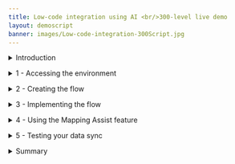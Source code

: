 ```yaml
---
title: Low-code integration using AI <br/>300-level live demo
layout: demoscript
banner: images/Low-code-integration-300Script.jpg
---
```



<span id="top"></span>

<details markdown="1">

<summary>Introduction</summary>
Data mapping is among the most important design steps in building an integration flow. This design-time task is usually the most tedious, time-consuming, complex, and error-prone because it requires deep understanding of all the data fields on the source and target systems. Building a successful data mapping also requires business analysis, domain expertise, and technical knowledge on both source and target systems.

Our goal in creating Mapping Assist was to simplify and automate data mapping. And when coupled with the extensive list of pre-built, security rich connectors, it can accelerate the delivery of value to the business through integration.

ACME Retail has acquired another business and needs to synchronize the contacts between two CRM applications. In this demo, we assist ACME using AI and low-code integration, synchronizing contact information between the Salesforce and Insightly CRM systems. We will recognize and automatically match fields with high confidence levels. We will also recommend and assist with other fields where there is lower confidence. And we will generate a transformation across the fields when the field formats are not the same. As you continue to use the Mapping Assist capability it learns from previously accepted matches to raise confidence levels in future mapping efforts.

Using AI-powered mapping, we can reduce errors and speed integration development.
<br/>
In the demo, we will execute the following steps: <br/>
•	 Access the Cloud Pak for Integration environment <br/>
•	 Create and implement an API-enabled flow to map the fields for 'contact' between Salesforce and Insightly CRM <br/>
•	 Auto-map all fields wherever the matching confidence is at least 80% <br/>
•	 Process relevant and fine-grained field level suggestions that are provided when the confidence is between 30% and 80% <br/>
•	 Generate a data transformation when the field formats do not match <br/>
•	 Execute the flow to see the results <br/>

Let’s get started!

(Demo intro slides <a href="https://ibm.box.com/s/2j47xs97ju9tiiq2s2b1s4v6j05st51a" target="_blank" rel="noreferrer">here</a>)

(Printer-ready PDF of demo script <a href="https://ibm.box.com/s/qpm2oue1yw5i62urbwck1nboihvxfhvh" target="_blank" rel="noreferrer">here</a>)
<br/>

</details>

<span id="accessEnvironment"></span>

<details markdown="1">
<summary>1 - Accessing the environment</summary>

| **1.1** | **Log in to Cloud Pak for Integration** |
| :--- | :--- |
| **Narration** | A new approach with automation and continuous improvement fed by AI algorithms is required. IBM Cloud Pak for Integration is a hybrid integration solution that provides an automated lifecycle across multiple styles of enterprise integration. With IBM Cloud Pak for Integration, companies can speed integration development, reduce costs, and maintain enhanced security, governance, and availability. Let’s see IBM Cloud Pak for Integration in action. For today's demo, we are using IBM Cloud Pak for Integration installed on the IBM cloud. Let me log in. |
| **Action** &nbsp; 1.1.1 | Open Cloud Pak for Integration and click **IBM provided credentials (admin only)**. <br/> <img src="images/mapping-assist-1-1-1.png" width="800" /> |
| **Action** &nbsp; 1.1.2 | Log in with **Username 'admin'** and the **Password** created in Demo preparation step 2.5. <br/> <img src="images/mapping-assist-1-1-2.png" width="800" /> |

| **1.2** | **View the Cloud Pak for Integration home screen** |
| :--- | :--- |
| **Narration** | Welcome to IBM Cloud Pak for Integration! We’re now at the home screen showing all the capabilities of the Cloud Pak brought together in one place. Specialized integration capabilities — for API management, application integration, messaging, and more — are built on top of powerful automation services. Let’s see the integration capabilities available in this Cloud Pak. |
| **Action** &nbsp; 1.2.1 | Show the home page and click **Integration instances**. <br/> <img src="images/mapping-assist-1-2-1.png" width="800" /> |

| **1.3** | **Open the Designer** |
| :--- | :--- |
| **Narration** | As you can see, through a single interface you are able to access all the integration capabilities your team needs, including API management, application integration, enterprise messaging, events, and high-speed transfer. <br/><br/> In this demo, we'll use the App Connect Designer's Mapping Assist capability to speed the transformation of complex data formats used by cloud applications, such as Salesforce and Insightly. Let’s open our App Connect Designer. |
| **Action** &nbsp; 1.3.1 | Show the **Integration instances** page. Click **ace-designer-demo**. <br/> <img src="images/mapping-assist-1-3-1.png" width="800" /> |

**[Go to top](#top)**

</details>

<span id="CreateFlow"></span>

<details markdown="1">

<summary>2 - Creating the flow</summary>

<br/>

| **2.1** | **Create flows for an API** |
| :--- | :--- |
| **Narration** | Here we are in the designer tooling. This is where we can create all our API integration flows and manage our connectivity to our services and endpoints. As we begin, there is nothing here yet, so let’s build some integration logic. Let’s see how simple it is to create our flow for an API. First, we need to create a model for our contact. |
| **Action** &nbsp; 2.1.1 | Click **Create flows for an API**. <br/> <img src="images/mapping-assist-2-1-1.png" width="800" /> |
| **Action** &nbsp; 2.1.2 | Rename the API **Contact API** (1), name the model **Contact** (2), and click **Create model** (3). <br/> <img src="images/Script2.1.2.png" width="800" /> |

| **2.2** | **Create properties** |
| :--- | :--- |
| **Narration** | Let's start by defining our properties. There will be an ID, FirstName, LastName, Email, Address, Phone, and Mobile. As you can see, we are developing our API based on a model. It's completely model-driven, and we've just modeled our 'Contact' object. Next, we'll design and implement the operation that is related to this 'Contact' model. |
| **Action** &nbsp; 2.2.1 | In the property name, enter **ID** and click **Add property**. Repeat the same steps to include **FirstName**, **LastName**, **Email**, **Address**, **Phone**, and **Mobile** (1). Click **Operations** (2). <br/> <img src="images/mapping-assist-2-2-1.png" width="800" /> |

| **2.3** | **Create operation** |
| :--- | :--- |
| **Narration** | First, let's select the "Create Contact" operation. This operation syncs the data from Salesforce to Insightly CRM. Let's implement our API flow. |
| **Action** &nbsp; 2.3.1 | Click the **Select an operation to add** dropdown. select **Create Contact** (2). <br/> <img src="images/Script2.3.1.png" width="800" /> |
| **Action** &nbsp; 2.3.2 | Click **Implement flow**. <br/> <img src="images/Script2.3.2.png" width="800" /> |

**[Go to top](#top)**

</details>

<span id="ImplementFlow"></span>

<details markdown="1">

<summary>3 - Implementing the flow</summary>

<br/>

| **3.1** | **Adjust flow response** |
| :--- | :--- |
| **Narration** | Here we see our initial demo flow, which initially has just a 'Request' node and a 'Response' node. We will use the designer flow editor to edit and change our flow to add the necessary additional steps. <br/><br/> Before we add to our flow, let’s adjust the response that is returned when the flow is called. This response serves to close the API flow and is a required construct. Because there is no data needed by the caller of the API flow (but a response is required), we can have a very simple response. We will add the Object ID to the response. |
| **Action** &nbsp; 3.1.1 | Click the **Response** node. <br/> <img src="images/mapping-assist-3-0-1.png" width="800" /> |
| **Action** &nbsp; 3.1.2 | Enter **ID** in the **ID** field (1), and select the **Request ID** object (2). <br/> <img src="images/mapping-assist-3-0-2.png" width="800" /> |

| **3.2** | **Retrieve contacts** |
| :--- | :--- |
| **Narration** | Our API will be easy to create. The API will retrieve the contacts from Salesforce. For each contact that is retrieved, we will sync the data to Insightly CRM. Let's include our pre-configured Salesforce connector and select the "Retrieve contacts" operation. |
| **Action** &nbsp; 3.2.1 | Click the **Plus** icon (1). Search for the **Salesforce** connector (2). <br/> <img src="images/mapping-assist-3-1-1.png" width="800" /> |
| **Action** &nbsp; 3.2.2 | From your pre-configured Salesforce connector, select **Retrieve contacts**. <br/> <img src="images/mapping-assist-3-1-2.png" width="800" /> |
| **Action** &nbsp; 3.2.3 | Select **Process 10 items from the collection**. <br/> <img src="images/mapping-assist-3-1-3.png" width="800" /> |

| **3.3** | **'For each' statement** |
| :--- | :--- |
| **Narration** | Now, we need to add a 'for each' statement because we need to retrieve all of the contacts from Salesforce. For each contact, we need to create a contact in the Insightly CRM. We'll select the "Salesforce Contacts" object as the object to be processed. |
| **Action** &nbsp; 3.3.1 | Click the **Plus** icon. <br/> <img src="images/mapping-assist-3-2-1.png" width="800" /> |
| **Action** &nbsp; 3.3.2 | Then, open the **Toolbox** tab (1) and select the **For each** statement (2). <br/> <img src="images/mapping-assist-3-2-2.png" width="800" /> |
| **Action** &nbsp; 3.3.3 | Enter **Contacts** in the **Select the collection of items to process** field (1), and select the **Salesforce Contacts** object (2). <br/> <img src="images/mapping-assist-3-2-3.png" width="800" /> |

| **3.4** | **Create contacts** |
| :--- | :--- |
| **Narration** | Now we are configuring our flow to connect to the Insightly CRM. Our Insightly account is pre-configured, so we select the 'Create Contact' operation. The Mapping Assist feature starts to work in the background, generating suggestions for us to populate the target fields in Insightly. |
| **Action** &nbsp; 3.4.1 | In the **For each** loop, click the **Plus** icon. <br/> <img src="images/mapping-assist-3-3-1.png" width="800" /> |
| **Action** &nbsp; 3.4.2 | In the **Applications** tab, search for the **Insightly** connector. <br/> <img src="images/mapping-assist-3-3-2.png" width="800" /> |
| **Action** &nbsp; 3.4.3 | Select the **Create contact** operation. <br/> <img src="images/mapping-assist-3-3-3.png" width="800" /> |

**[Go to top](#top)**

</details>

<span id="MapAssist"></span>

<details markdown="1">

<summary>4 - Using the Mapping Assist feature </summary>

<br/>

| **4.1** | **View suggestions** |
| :--- | :--- |
| **Narration** | In the node, you can manually define the map between the Salesforce and Insightly fields. However, this is difficult because there are lots of fields, and the products will probably have different field names for the same objects. <br/><br/>With Mapping Assist, you don't need to type all of these mappings. We'll use AI to simplify our work! Once Insightly's 'Create Contact' node is added, mapping suggestions are automatically generated. The best possible matches (top suggestions) are presented, which can be automatically inserted into fields with a single click. These top suggestions have an 80% (or higher) confidence score, and the count (20+ suggestions) identifies the total number of fields that will be populated with mappings. |
| **Action** &nbsp; 4.1.1 | Point out Mapping Assist's **Preview [20+] mapping suggestions** and click on the button. <br/><inline-notification text="The exact number of suggestions may vary."></inline-notification> <img src="images/mapping-assist-4-1-1.png" width="800" /> |

| **4.2** | **Apply suggestions** |
| :--- | :--- |
| **Narration** | By clicking "View suggestions", all suggestions with a confidence score of at least 80% are automatically displayed into Insightly's 'Create Contact' node. Note that there are suggestions for simple fields as well as for more complex, nested fields. Mapping Assist uses a pre-trained AI algorithm to provide intelligent, customized data map suggestions. From this interface, we can clear the suggestions, or we can accept and apply the suggestions. |
| **Action** &nbsp; 4.2.1 | Show the list of suggestions (1) and click **Apply suggestions** (2). <br/> <img src="images/mapping-assist-4-2-1.png" width="800" /> |

| **4.3** | **Resolve warnings** |
| :--- | :--- |
| **Narration** | Mapping Assist’s AI algorithm sometimes finds multiple high-confidence mapping possibilities. When this occurs, we need to decide which mapping we want to accept. |
| **Action** &nbsp; 4.3.1 | You may or may not see this situation. When this happens, a **warning** message is shown. You need to resolve any/all fields where this occurs. Delete the field name that is currently mapped to the field with the warning. <br/> <img src="images/Error_screen.png" width="800" /> |
| **Action** &nbsp; 4.3.2 | Click the selection list icon next to the field (1), and select the mapping option listed with the "For Each" option from the displayed list (2). Repeat these steps for each field that has a warning. <br/> <img src="images/Selection_list.png" width="800" /> |

| **4.4** | **Adjust other suggestions** |
| :--- | :--- |
| **Narration** | These 20+ suggestions are the fields where the matching confidence is at least 80%, so in the background, Mapping Assist evaluates this confidence level and only fills the fields that are at least 80%. But there are also other suggestions for the other fields, and we can see these suggestions too. For example, let's see the field 'Other address postcode.' When we click the field, we can see a suggestion to map to 'Other Zip/Postal Code' from the Salesforce Contact object with a confidence of 72%, which is lower than 80%. Let's accept this mapping. <br/><br/> In our next run, this will be remembered by Mapping Assist, and it will show for you as one of the top suggestions. To improve accuracy in future mappings, Mapping Assist learns by collecting and storing the mapping data in an internal database by tracking your mapping history of flows that are started. For example, as you map 'Other address postcode' to 'Other Zip/Postal Code,' this mapping is remembered. Mapping Assist suggests the same match in future mappings, with a 100% confidence rating. |
| **Action** &nbsp; 4.4.1 | Click the **Other address postcode** field (1). Select the **Other Zip/Postal Code** mapping suggestion (2). <br/><inline-notification text="If you have any other field (e.g., date of birth) that is not mapped to the **For each** element (orange icon), replace it to use the **For each** element."></inline-notification> <img src="images/mapping-assist-4-3-1.png" width="800" /> |

| **4.5** | **Generate a transformation** |
| :--- | :--- |
| **Narration** | If a text field is populated with a single mapping from a top suggestion or from the list of suggested mappings, but the data format of the "source" mapping does not match the data format of the "target" field that is populated, you can generate a JSONata expression to define how the source data should be presented in the target application. JSONata is a declarative open-source query and transformation language for JSON data. <br/><br/> Let's explore it with the 'Assistant's Name' field. Let's select "Generate transformation". The 'Generate transformation' panel opens with five blank sources and corresponding target fields that you can use for mapping data formats. We'll need to provide at least five examples of source and target formats for Cloud Pak for Integration to generate the transformation formula. <br/><br/> Using Cloud Pak for Integration and the Mapping Assist capability, we were able to easily create a data sync between two CRM solutions without needing to write any code. |
| **Action** &nbsp; 4.5.1 | On the **Assistant name** field, click the **Assistant's Name** mapping (1) and select **Transform data format** (2). <br/> <img src="images/mapping-assist-4_4_1.png" width="800" /> |
| **Action** &nbsp; 4.5.2 | On the **Generate transformation** dialog, enter **John Lennon** as the first source name, and enter **J. Lennon** under **'Assistant name' examples (target)**. Repeat the same steps to include four more assistants' names using the same transformation format (e.g., Paul McCartney, P. McCartney; George Harrison, G. Harrison; Ringo Starr, R. Starr; Pete Best, P. Best) (1). Click **Generate transformation** (2), and click **Insert transformation** (3). <br/> <img src="images/mapping-assist-4_4_2.png" width="800" /> |
| **Action** &nbsp; 4.5.3 | Click **Done**. <br/> <img src="images/mapping-assist-4_4_3.png" width="800" /> |

<br/>

**[Go to top](#top)**

</details>

<span id="Testing"></span>

<details markdown="1">

<summary>5 - Testing your data sync</summary>

<br/>

| **5.1** | **Check the target contacts** |
| :--- | :--- |
| **Narration** | Before we test our data sync flow, let's check the contacts that we have available in our target contacts. Let's open our pre-created Insightly CRM account and see the available contacts before we execute the flow. As you can see, we have approximately 20 pre-created contacts, each with pictures. After the test of our flow, we should have two or three new contacts without pictures. |
| **Action** &nbsp; 5.1.1 | Open your **Insightly** home page (1). <br/><br/> Open the **Contacts** view (2). <br/> <img src="images/mapping-assist-5_1_1.png" width="800" /> |
| **Action** &nbsp; 5.1.2 | Notice that there are approximately 20 pre-created contacts, each with pictures. <br/> <img src="images/Script5.1.2.png" width="800" /> |

| **5.2** | **Test the API** |
| :--- | :--- |
| **Narration** | It is time to test our data sync. First, we need to start our flow. Once the flow has started, let's test it. <br/><br/> Great, our data sync was executed. |
| **Action** &nbsp; 5.2.1 | Go back to Cloud Pak for Integration's **App Connect Designer** page. Start your flow. <br/> <img src="images/mapping-assist-5_2_1.png" width="800" /> |
| **Action** &nbsp; 5.2.2 | Open the **Test** tab (1). Click **POST /Contact** (2) and open the **Try it** tab (3). <br/> <img src="images/mapping-assist-5_2_2.png" width="800" /> |
| **Action** &nbsp; 5.2.3 | Scroll down to see the body field, and click **Generate** (1) to create some dummy body content. Click **Send** (2), and you should see a **201 Created** response (3).  <br/> <img src="images/mapping-assist-5_2_3.png" width="800" /> |

| **5.3** | **Check the data sync** |
| :--- | :--- |
| **Narration** | Now let's check our new contacts. We should have at least two new contacts. Let's refresh the 'Contacts' page, and voila, here are our new contacts. Let's check the contact to see the new 'Assistant Name' format. <br/><br/> Great! Everything works as expected. |
| **Action** &nbsp; 5.3.1 | Go back to Insightly's **Contacts** page and refresh the page. <br/> <img src="images/mapping-assist-5_3_1.png" width="800" /> |
| **Action** &nbsp; 5.3.2 | Explore the new contacts (without the sample_data tags).<br/> <img src="images/mapping-assist-5_3_2.png" width="800" /> |
| **Action** &nbsp; 5.3.3 | Click one of the contacts without a picture (1), and show the new format of **Assistant Name** based on the function we defined in the flow (2). <br/> <img src="images/mapping-assist-5_3_3.png" width="800" /> |

<br/>

**[Go to top](#top)**

</details>

<span id="Summary"></span>

<details markdown="1">

<summary>Summary</summary>

As we mentioned in the beginning, data mapping is difficult, time-consuming, and error-prone. In this demo, we showed how AI-powered Mapping Assist can alleviate these issues.<br/><br/>
We auto-mapped all the fields where the matching confidence was at least 80%, and we provided relevant and fine-grained field-level suggestions when the confidence was between 30% and 80%. Mapping Assist learns from your decisions about selected mappings, and shows these as top suggestions when a similar source and target mapping is attempted in the future -- further reducing your mapping efforts.<br/><br/>
We also generated a data transformation by providing examples of source and target data when fields do not have the same format. AI was used to determine the pattern and generate the transformation.<br/><br/>
Using AI-powered Mapping Assist reduced the development time and eliminated errors as ACME Retail successfully integrated the new customer contacts from their business acquisition.


Thank you for attending this presentation.



(Demo slides [here](./Script-Mapping-Assist-Opening-and-Closing-slides.pptx))



**[Go to top](#top)**

</details>
